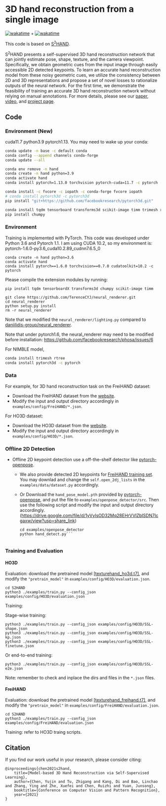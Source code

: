 # 3D hand reconstruction from a single image
[![wakatime](https://wakatime.com/badge/user/7974bf3e-99a6-4d26-8e4b-38ca6d5c9c64/project/ef5d8f38-163d-408b-8d57-ee7291b33fbf.svg)](https://wakatime.com/badge/user/7974bf3e-99a6-4d26-8e4b-38ca6d5c9c64/project/ef5d8f38-163d-408b-8d57-ee7291b33fbf) + [![wakatime](https://wakatime.com/badge/user/7974bf3e-99a6-4d26-8e4b-38ca6d5c9c64/project/f1f9ff8a-fda0-4d02-9cfd-107068c34223.svg)](https://wakatime.com/badge/user/7974bf3e-99a6-4d26-8e4b-38ca6d5c9c64/project/f1f9ff8a-fda0-4d02-9cfd-107068c34223)

This code is based on [S<sup>2</sup>HAND](https://github.com/TerenceCYJ/S2HAND).

S<sup>2</sup>HAND presents a self-supervised 3D hand reconstruction network that can jointly estimate pose, shape, texture, and the camera viewpoint. Specifically, we obtain geometric cues from the input image through easily accessible 2D detected keypoints. To learn an accurate hand reconstruction model from these noisy geometric cues, we utilize the consistency between 2D and 3D representations and propose a set of novel losses to rationalize outputs of the neural network. For the first time, we demonstrate the feasibility of training an accurate 3D hand reconstruction network without relying on manual annotations. For more details, please see our [paper](https://arxiv.org/abs/2103.11703), [video](https://youtu.be/tuQzu-UfSe8), and [project page](https://terencecyj.github.io/projects/CVPR2021/index.html).

## Code

### Environment (New)

cuda11.7 python3.9 pytorch1.13.
You may need to wake up your conda:
```sh
conda update -n base -c default conda
conda config --append channels conda-forge
conda update --all
```

```sh
conda env remove -n hand
conda create -n hand python=3.9
conda activate hand
conda install pytorch=1.13.0 torchvision pytorch-cuda=11.7 -c pytorch -c nvidia

conda install -c fvcore -c iopath -c conda-forge fvcore iopath
# conda install pytorch3d -c pytorch3d
pip install "git+https://github.com/facebookresearch/pytorch3d.git"

conda install tqdm tensorboard transforms3d scikit-image timm trimesh rtree opencv matplotlib rich
pip install chumpy
```

### Environment
Training is implemented with PyTorch. This code was developed under Python 3.6 and Pytorch 1.1.
I am using CUDA 10.2, so my environment is:
pytorch-1.6.0-py3.6_cuda10.2.89_cudnn7.6.5_0

```
conda create -n hand python=3.6
conda activate hand
conda install pytorch==1.6.0 torchvision==0.7.0 cudatoolkit=10.2 -c pytorch
```

Please compile the extension modules by running:
```
pip install tqdm tensorboardX transforms3d chumpy scikit-image timm

git clone https://github.com/TerenceCYJ/neural_renderer.git
cd neural_renderer
python setup.py install
rm -r neural_renderer
```
Note that we modified the ```neural_renderer/lighting.py``` compared to [daniilidis-group/neural_renderer](https://github.com/daniilidis-group/neural_renderer).

Note that under pytorch1.6, the neural_renderer may need to be modified before installation: https://github.com/facebookresearch/phosa/issues/6

For NIMBLE model, 
```sh
conda install trimesh rtree
conda install pytorch3d -c pytorch
```

### Data
For example, for 3D hand reconstruction task on the FreiHAND dataset:
- Download the FreiHAND dataset from the [website](https://lmb.informatik.uni-freiburg.de/resources/datasets/FreihandDataset.en.html).
- Modify the input and output directory accordingly in ```examples/config/FreiHAND/*.json```.

For HO3D dataset:
- Download the HO3D dataset from the [website](https://www.tugraz.at/index.php?id=40231).
- Modify the input and output directory accordingly in ```examples/config/HO3D/*.json```.

### Offline 2D Detection
- Offline 2D keypoint detection use a off-the-shelf detector like [pytorch-openpose](https://github.com/Hzzone/pytorch-openpose). 
   - We also provide detected 2D keypoints for [FreiHAND training set](https://www.dropbox.com/s/lx9nk8b90a2mgqy/freihand-train.json?dl=0). You may downlad and change the ```self.open_2dj_lists``` in the ```examples/data/dataset.py``` accordingly.
   - Or Download the ```hand_pose_model.pth``` provided by [pytorch-openpose](https://github.com/Hzzone/pytorch-openpose#download-the-models), and put the file to ```examples/openpose_detector/src```. Then use the following script  and modify the input and output directory accordingly. 
   (https://drive.google.com/file/d/1yVyIsOD32Mq28EHrVVlZbISDN7Icgaxw/view?usp=share_link)

        ```
        cd examples/openpose_detector
        python hand_detect.py```


### Training and Evaluation
#### HO3D
Evaluation: 
download the pretrained model [[texturehand_ho3d.t7]](https://www.dropbox.com/s/q5famyhzu19jv9o/texturehand_ho3d.t7?dl=0), and modify the ```"pretrain_model"``` in ```examples/config/HO3D/evaluation.json```.
```
cd S2HAND
python3 ./examples/train.py --config_json examples/config/HO3D/evaluation.json
```
Training:

Stage-wise training:
```
python3 ./examples/train.py --config_json examples/config/HO3D/SSL-shape.json
python3 ./examples/train.py --config_json examples/config/HO3D/SSL-kp.json
python3 ./examples/train.py --config_json examples/config/HO3D/SSL-finetune.json
```
Or end-to-end training:
```
python3 ./examples/train.py --config_json examples/config/HO3D/SSL-e2e.json
```
Note: remember to check and inplace the dirs and files in the ```*.json``` files.
#### FreiHAND
Evaluation: 
download the pretrained model [[texturehand_freihand.t7]](https://www.dropbox.com/s/kh4xxkfm08bh8py/texturehand_freihand.t7?dl=0), and modify the ```"pretrain_model"``` in ```examples/config/FreiHAND/evaluation.json```.
```
cd S2HAND
python3 ./examples/train.py --config_json examples/config/FreiHAND/evaluation.json
```
Training: refer to HO3D traing scripts.

## Citation
If you find our work useful in your research, please consider citing:
```
@inproceedings{chen2021s2hand,
    title={Model-based 3D Hand Reconstruction via Self-Supervised Learning}, 
    author={Chen, Yujin and Tu, Zhigang and Kang, Di and Bao, Linchao and Zhang, Ying and Zhe, Xuefei and Chen, Ruizhi and Yuan, Junsong},
    booktitle={Conference on Computer Vision and Pattern Recognition},
    year={2021}
}
```
